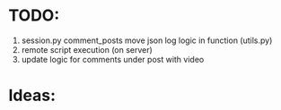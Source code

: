 # TODO:

1. session.py comment_posts move json log logic in function (utils.py)
2. remote script execution (on server)
3. update logic for comments under post with video 

# Ideas:

